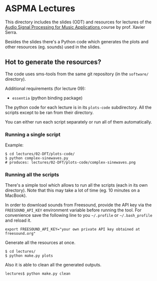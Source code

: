 # ASPMA Lectures

This directory includes the slides (ODT) and resources for lectures of the
[Audio Signal Processing for Music Applications
](https://www.coursera.org/course/audio)
course by prof. Xavier Serra.

Besides the slides there's a Python code which generates the plots and
other resources (eg. sounds) used in the slides.

## Hot to generate the resources?

The code uses sms-tools from the same git repository (in the `software/`
directory).

Additional requirements (for lecture 09):

- `essentia` (python binding package)

The python code for each lecture is in its `plots-code` subdirectory. All the
scripts except to be ran from their directory.

You can either run each script separately or run all of them automatically.

### Running a single script

Example:

```
$ cd lectures/02-DFT/plots-code/
$ python complex-sinewaves.py
# produces: lectures/02-DFT/plots-code/complex-sinewaves.png
```

### Running all the scripts

There's a simple tool which allows to run all the scripts (each in its own
directory). Note that this may take a lot of time (eg. 10 minutes on a MacBook).

In order to download sounds from Freesound, provide the API key via the
`FREESOUND_API_KEY` environment variable before running the tool. For
convenience save the following line to you `~/.profile` or `~/.bash_profile`
and reload it.

```
export FREESOUND_API_KEY="your own private API key obtained at freesound.org"
```

Generate all the resources at once.

```
$ cd lectures/
$ python make.py plots
```

Also it is able to clean all the generated outputs.

```
lectures$ python make.py clean
```
